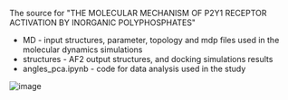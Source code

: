 The source for "THE MOLECULAR MECHANISM OF P2Y1 RECEPTOR ACTIVATION BY INORGANIC POLYPHOSPHATES"


- MD - input structures, parameter, topology and mdp files used in the molecular dynamics simulations
- structures - AF2 output structures, and docking simulations results
- angles_pca.ipynb - code for data analysis used in the study

![image](https://github.com/user-attachments/assets/a807919a-9072-4e4d-b397-81cffbe8f8a2)
